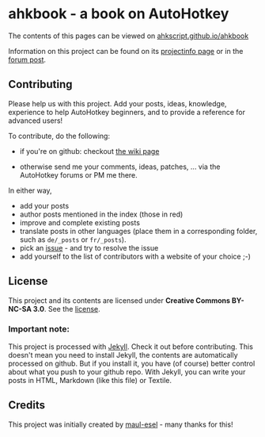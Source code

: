 # ahkbook - a book on AutoHotkey

The contents of this pages can be viewed on [ahkscript.github.io/ahkbook](http://ahkscript.github.io/ahkbook/index.html)

Information on this project can be found on its [projectinfo page](http://ahkscript.github.io/ahkbook/projectinfo.html) or in the [forum post](http://www.autohotkey.com/forum/viewtopic.php?t=78265).

## Contributing
Please help us with this project. Add your posts, ideas, knowledge, experience to help AutoHotkey beginners, and to provide a reference for advanced users!

To contribute, do the following:

* if you're on github: checkout [the wiki page](https://github.com/ahkscript/ahkbook/wiki/Contributing)

* otherwise send me your comments, ideas, patches, ... via the AutoHotkey forums or PM me there.

In either way,

* add your posts
* author posts mentioned in the index (those in red)
* improve and complete existing posts
* translate posts in other languages (place them in a corresponding folder, such as `de/_posts` or `fr/_posts`).
* pick an [issue](https://github.com/ahkscript/ahkbook/issues) - and try to resolve the issue
* add yourself to the list of contributors with a website of your choice ;-)

## License
This project and its contents are licensed under **Creative Commons BY-NC-SA 3.0**. See the [license](https://github.com/ahkscript/ahkbook/blob/gh-pages/license.md "license").

### Important note:
This project is processed with [Jekyll](https://github.com/mojombo/jekyll#readme). Check it out before contributing.
This doesn't mean you need to install Jekyll, the contents are automatically processed on github. But if you install it, you have (of course) better control about what you push to your github repo.
With Jekyll, you can write your posts in HTML, Markdown (like this file) or Textile.

## Credits
This project was initially created by [maul-esel](https://github.com/maul-esel/ahkbook) - many thanks for this!
